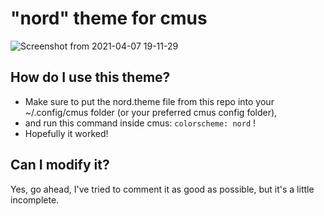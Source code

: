# "nord" theme for cmus
![Screenshot from 2021-04-07 19-11-29](https://user-images.githubusercontent.com/80597697/113912738-c5f91700-97db-11eb-98cf-d4d71ba1fe38.png)
## How do I use this theme?
- Make sure to put the nord.theme file from this repo into your ~/.config/cmus folder (or your preferred cmus config folder),
- and run this command inside cmus: `colorscheme: nord` !
- Hopefully it worked!

## Can I modify it?
Yes, go ahead, I've tried to comment it as good as possible, but it's a little incomplete.
